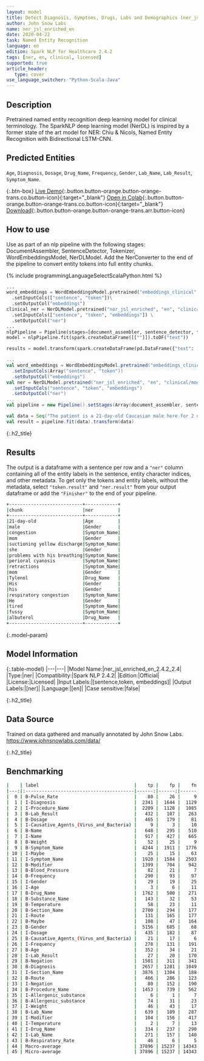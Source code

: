 ```yaml
---
layout: model
title: Detect Diagnosis, Symptoms, Drugs, Labs and Demographics (ner_jsl_enriched)
author: John Snow Labs
name: ner_jsl_enriched_en
date: 2020-04-22
task: Named Entity Recognition
language: en
edition: Spark NLP for Healthcare 2.4.2
tags: [ner, en, clinical, licensed]
supported: true
article_header:
   type: cover
use_language_switcher: "Python-Scala-Java"
---
```


## Description

Pretrained named entity recognition deep learning model for clinical terminology. The SparkNLP deep learning model (NerDL) is inspired by a former state of the art model for NER: Chiu & Nicols, Named Entity Recognition with Bidirectional LSTM-CNN. 

## Predicted Entities 
`Age`, `Diagnosis`, `Dosage`, `Drug_Name`, `Frequency`, `Gender`, `Lab_Name`, `Lab_Result`, `Symptom_Name`.

{:.btn-box}
[Live Demo](https://demo.johnsnowlabs.com/healthcare/NER_SIGN_SYMP/){:.button.button-orange.button-orange-trans.co.button-icon}{:target="_blank"}
[Open in Colab](https://githubtocolab.com/JohnSnowLabs/spark-nlp-workshop/blob/master/tutorials/Certification_Trainings/Healthcare/1.Clinical_Named_Entity_Recognition_Model.ipynb){:.button.button-orange.button-orange-trans.co.button-icon}{:target="_blank"}
[Download](https://s3.amazonaws.com/auxdata.johnsnowlabs.com/clinical/models/ner_jsl_enriched_en_2.4.2_2.4_1587513303751.zip){:.button.button-orange.button-orange-trans.arr.button-icon}


## How to use
Use as part of an nlp pipeline with the following stages: DocumentAssembler, SentenceDetector, Tokenizer, WordEmbeddingsModel, NerDLModel. Add the NerConverter to the end of the pipeline to convert entity tokens into full entity chunks.

<div class="tabs-box" markdown="1">

{% include programmingLanguageSelectScalaPython.html %}


```python
...
word_embeddings = WordEmbeddingsModel.pretrained("embeddings_clinical", "en", "clinical/models")\
  .setInputCols(["sentence", "token"])\
  .setOutputCol("embeddings")
clinical_ner = NerDLModel.pretrained("ner_jsl_enriched", "en", "clinical/models") \
  .setInputCols(["sentence", "token", "embeddings"]) \
  .setOutputCol("ner")
...
nlpPipeline = Pipeline(stages=[document_assembler, sentence_detector, tokenizer, word_embeddings, clinical_ner, ner_converter])
model = nlpPipeline.fit(spark.createDataFrame([[""]]).toDF("text"))

results = model.transform(spark.createDataFrame(pd.DataFrame({"text": ["""The patient is a 21-day-old Caucasian male here for 2 days of congestion - mom has been suctioning yellow discharge from the patient's nares, plus she has noticed some mild problems with his breathing while feeding (but negative for any perioral cyanosis or retractions). One day ago, mom also noticed a tactile temperature and gave the patient Tylenol. Baby also has had some decreased p.o. intake. His normal breast-feeding is down from 20 minutes q.2h. to 5 to 10 minutes secondary to his respiratory congestion. He sleeps well, but has been more tired and has been fussy over the past 2 days. The parents noticed no improvement with albuterol treatments given in the ER. His urine output has also decreased; normally he has 8 to 10 wet and 5 dirty diapers per 24 hours, now he has down to 4 wet diapers per 24 hours. Mom denies any diarrhea. His bowel movements are yellow colored and soft in nature."""]})))
```

```scala
...
val word_embeddings = WordEmbeddingsModel.pretrained("embeddings_clinical", "en", "clinical/models")
  .setInputCols(Array("sentence", "token"))
  .setOutputCol("embeddings")
val ner = NerDLModel.pretrained("ner_jsl_enriched", "en", "clinical/models")
  .setInputCols("sentence", "token", "embeddings")
  .setOutputCol("ner")
...
val pipeline = new Pipeline().setStages(Array(document_assembler, sentence_detector, tokenizer, word_embeddings, ner, ner_converter))

val data = Seq("The patient is a 21-day-old Caucasian male here for 2 days of congestion - mom has been suctioning yellow discharge from the patient's nares, plus she has noticed some mild problems with his breathing while feeding (but negative for any perioral cyanosis or retractions). One day ago, mom also noticed a tactile temperature and gave the patient Tylenol. Baby also has had some decreased p.o. intake. His normal breast-feeding is down from 20 minutes q.2h. to 5 to 10 minutes secondary to his respiratory congestion. He sleeps well, but has been more tired and has been fussy over the past 2 days. The parents noticed no improvement with albuterol treatments given in the ER. His urine output has also decreased; normally he has 8 to 10 wet and 5 dirty diapers per 24 hours, now he has down to 4 wet diapers per 24 hours. Mom denies any diarrhea. His bowel movements are yellow colored and soft in nature.").toDF("text")
val result = pipeline.fit(data).transform(data)
```

</div>

{:.h2_title}
## Results
The output is a dataframe with a sentence per row and a ``"ner"`` column containing all of the entity labels in the sentence, entity character indices, and other metadata. To get only the tokens and entity labels, without the metadata, select ``"token.result"`` and ``"ner.result"`` from your output dataframe or add the ``"Finisher"`` to the end of your pipeline.

```bash
+---------------------------+------------+
|chunk                      |ner         |
+---------------------------+------------+
|21-day-old                 |Age         |
|male                       |Gender      |
|congestion                 |Symptom_Name|
|mom                        |Gender      |
|suctioning yellow discharge|Symptom_Name|
|she                        |Gender      |
|problems with his breathing|Symptom_Name|
|perioral cyanosis          |Symptom_Name|
|retractions                |Symptom_Name|
|mom                        |Gender      |
|Tylenol                    |Drug_Name   |
|His                        |Gender      |
|his                        |Gender      |
|respiratory congestion     |Symptom_Name|
|He                         |Gender      |
|tired                      |Symptom_Name|
|fussy                      |Symptom_Name|
|albuterol                  |Drug_Name   |
+---------------------------+------------+
```

{:.model-param}
## Model Information

{:.table-model}
|---|---|
|Model Name:|ner_jsl_enriched_en_2.4.2_2.4|
|Type:|ner|
|Compatibility:|Spark NLP 2.4.2|
|Edition:|Official|
|License:|Licensed|
|Input Labels:|[sentence,token, embeddings]|
|Output Labels:|[ner]|
|Language:|[en]|
|Case sensitive:|false|

{:.h2_title}
## Data Source
Trained on data gathered and manually annotated by John Snow Labs.
https://www.johnsnowlabs.com/data/

{:.h2_title}
## Benchmarking
```bash
|    | label                                   |    tp |    fp |    fn |     prec |      rec |       f1 |
|---:|:----------------------------------------|------:|------:|------:|---------:|---------:|---------:|
|  0 | B-Pulse_Rate                            |    80 |    26 |     9 | 0.754717 | 0.898876 | 0.820513 |
|  1 | I-Diagnosis                             |  2341 |  1644 |  1129 | 0.587453 | 0.67464  | 0.628035 |
|  2 | I-Procedure_Name                        |  2209 |  1128 |  1085 | 0.661972 | 0.670613 | 0.666265 |
|  3 | B-Lab_Result                            |   432 |   107 |   263 | 0.801484 | 0.621583 | 0.700162 |
|  4 | B-Dosage                                |   465 |   179 |    81 | 0.72205  | 0.851648 | 0.781513 |
|  5 | I-Causative_Agents_(Virus_and_Bacteria) |     9 |     3 |    10 | 0.75     | 0.473684 | 0.580645 |
|  6 | B-Name                                  |   648 |   295 |   510 | 0.687169 | 0.559585 | 0.616849 |
|  7 | I-Name                                  |   917 |   427 |   665 | 0.682292 | 0.579646 | 0.626794 |
|  8 | B-Weight                                |    52 |    25 |     9 | 0.675325 | 0.852459 | 0.753623 |
|  9 | B-Symptom_Name                          |  4244 |  1911 |  1776 | 0.689521 | 0.704983 | 0.697166 |
| 10 | I-Maybe                                 |    25 |    15 |    63 | 0.625    | 0.284091 | 0.390625 |
| 11 | I-Symptom_Name                          |  1920 |  1584 |  2503 | 0.547945 | 0.434095 | 0.48442  |
| 12 | B-Modifier                              |  1399 |   704 |   942 | 0.66524  | 0.597608 | 0.629613 |
| 13 | B-Blood_Pressure                        |    82 |    21 |     7 | 0.796117 | 0.921348 | 0.854167 |
| 14 | B-Frequency                             |   290 |    93 |    97 | 0.75718  | 0.749354 | 0.753247 |
| 15 | I-Gender                                |    29 |    19 |    25 | 0.604167 | 0.537037 | 0.568627 |
| 16 | I-Age                                   |     3 |     6 |    11 | 0.333333 | 0.214286 | 0.26087  |
| 17 | B-Drug_Name                             |  1762 |   500 |   271 | 0.778957 | 0.866699 | 0.820489 |
| 18 | B-Substance_Name                        |   143 |    32 |    53 | 0.817143 | 0.729592 | 0.770889 |
| 19 | B-Temperature                           |    58 |    23 |    11 | 0.716049 | 0.84058  | 0.773333 |
| 20 | B-Section_Name                          |  2700 |   294 |   177 | 0.901804 | 0.938478 | 0.919775 |
| 21 | I-Route                                 |   131 |   165 |   177 | 0.442568 | 0.425325 | 0.433775 |
| 22 | B-Maybe                                 |   108 |    47 |   164 | 0.696774 | 0.397059 | 0.505855 |
| 23 | B-Gender                                |  5156 |   685 |    68 | 0.882726 | 0.986983 | 0.931948 |
| 24 | I-Dosage                                |   435 |   182 |    87 | 0.705024 | 0.833333 | 0.763828 |
| 25 | B-Causative_Agents_(Virus_and_Bacteria) |    21 |    17 |     6 | 0.552632 | 0.777778 | 0.646154 |
| 26 | I-Frequency                             |   278 |   131 |   191 | 0.679707 | 0.592751 | 0.633257 |
| 27 | B-Age                                   |   352 |    34 |    21 | 0.911917 | 0.9437   | 0.927536 |
| 28 | I-Lab_Result                            |    27 |    20 |   170 | 0.574468 | 0.137056 | 0.221311 |
| 29 | B-Negation                              |  1501 |   311 |   341 | 0.828366 | 0.814875 | 0.821565 |
| 30 | B-Diagnosis                             |  2657 |  1281 |  1049 | 0.674708 | 0.716945 | 0.695186 |
| 31 | I-Section_Name                          |  3876 |  1304 |   188 | 0.748263 | 0.95374  | 0.838598 |
| 32 | B-Route                                 |   466 |   286 |   123 | 0.619681 | 0.791172 | 0.695004 |
| 33 | I-Negation                              |    80 |   152 |   190 | 0.344828 | 0.296296 | 0.318725 |
| 34 | B-Procedure_Name                        |  1453 |   739 |   562 | 0.662865 | 0.721092 | 0.690754 |
| 35 | I-Allergenic_substance                  |     6 |     1 |     7 | 0.857143 | 0.461538 | 0.6      |
| 36 | B-Allergenic_substance                  |    74 |    31 |    23 | 0.704762 | 0.762887 | 0.732673 |
| 37 | I-Weight                                |    46 |    43 |    17 | 0.516854 | 0.730159 | 0.605263 |
| 38 | B-Lab_Name                              |   639 |   189 |   287 | 0.771739 | 0.690065 | 0.72862  |
| 39 | I-Modifier                              |   104 |   156 |   417 | 0.4      | 0.199616 | 0.266325 |
| 40 | I-Temperature                           |     2 |     7 |    13 | 0.222222 | 0.133333 | 0.166667 |
| 41 | I-Drug_Name                             |   334 |   237 |   290 | 0.584939 | 0.535256 | 0.558996 |
| 42 | I-Lab_Name                              |   271 |   157 |   140 | 0.633178 | 0.659367 | 0.646007 |
| 43 | B-Respiratory_Rate                      |    46 |     6 |     5 | 0.884615 | 0.901961 | 0.893204 |
| 44 | Macro-average                           | 37896 | 15237 | 14343 | 0.621144 | 0.562248 | 0.59023  |
| 45 | Micro-average                           | 37896 | 15237 | 14343 | 0.713229 | 0.725435 | 0.71928  |
```